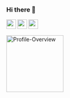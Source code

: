 ### Hi there 👋

<a href="https://www.linkedin.com/in/kushal-gajurel-296296144/"><img src="https://img.shields.io/badge/linkedin-%230077B5.svg?&style=for-the-badge&logo=linkedin&logoColor=white" height=25></a> 
<a href="https://www.instagram.com/kathmandumischief/"><img src="https://img.shields.io/badge/instagram-%23E4405F.svg?&style=for-the-badge&logo=instagram&logoColor=white" height=25></a> 
<a href="mailto:gajurelkushal1994@gmail.com"><img src="https://img.shields.io/badge/gmail-%2312100E.svg?&style=for-the-badge&logo=gmail&logoColor=white" height=25></a>


<img align="left" height="150vh" alt="Profile-Overview"
                src="https://github-readme-streak-stats.herokuapp.com/?user=Mgajurel&theme=tokyonight" />
